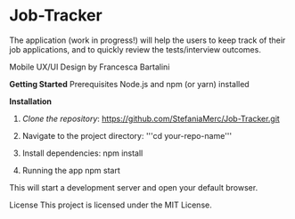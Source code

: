 # Job-Tracker
The application (work in progress!) will help the users to keep track of their job applications, and to quickly review the tests/interview outcomes.

Mobile UX/UI Design by Francesca Bartalini

**Getting Started**
Prerequisites
Node.js and npm (or yarn) installed

**Installation**

1. *Clone the repository*: https://github.com/StefaniaMerc/Job-Tracker.git

2. Navigate to the project directory:
   '''cd your-repo-name'''

3. Install dependencies:
   npm install
   
4. Running the app
   npm start

This will start a development server and open your default browser.

License
This project is licensed under the MIT License.
